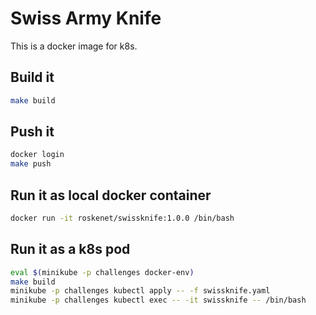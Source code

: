 # Swiss Army Knife

This is a docker image for k8s.

## Build it

```sh
make build
```

## Push it
```sh
docker login
make push
```

## Run it as local docker container

```sh
docker run -it roskenet/swissknife:1.0.0 /bin/bash
```

## Run it as a k8s pod
```sh
eval $(minikube -p challenges docker-env)
make build
minikube -p challenges kubectl apply -- -f swissknife.yaml
minikube -p challenges kubectl exec -- -it swissknife -- /bin/bash
```
